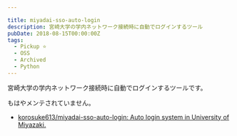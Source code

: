 ```yaml
---

title: miyadai-sso-auto-login
description: 宮崎大学の学内ネットワーク接続時に自動でログインするツール
pubDate: 2018-08-15T00:00:00Z
tags:
  - Pickup ⭐️
  - OSS
  - Archived
  - Python
---
```


宮崎大学の学内ネットワーク接続時に自動でログインするツールです。

もはやメンテされていません。

- [korosuke613/miyadai-sso-auto-login: Auto login system in University of Miyazaki.](https://github.com/korosuke613/miyadai-sso-auto-login)
